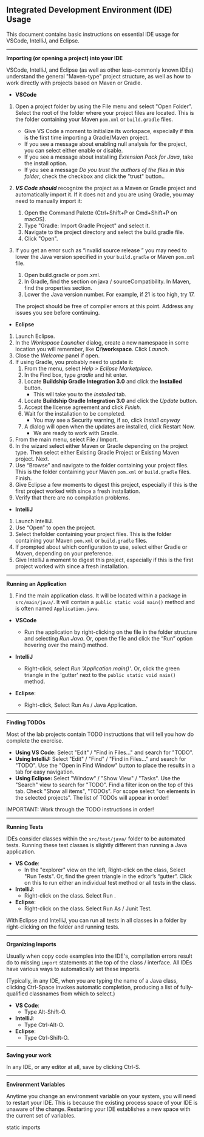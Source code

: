 ## Integrated Development Environment (IDE) Usage

This document contains basic instructions on essential IDE usage for VSCode, IntelliJ, and Eclipse.

---
**Importing (or opening a project) into your IDE**

VSCode, IntelliJ, and Eclipse (as well as other less-commonly known IDEs) understand the general "Maven-type" project structure, as well as how to work directly with projects based on Maven or Gradle.

* **VSCode**

1. Open a project folder by using the File menu and select "Open Folder". Select the root of the folder where your project files are located.  This is the folder containing your Maven `pom.xml` or `build.gradle` files.
    * Give VS Code a moment to initialize its workspace, especially if this is the first time importing a Gradle/Maven project.
    * If you see a message about enabling null analysis for the project, you can select either enable or disable.
    * If you see a message about installing _Extension Pack for Java_, take the install option.
    * If you see a message _Do you trust the authors of the files in this folder_, check the checkbox and click the "trust" button..

1. ***VS Code should*** recognize the project as a Maven or Gradle project and automatically import it. If it does not and you are using Gradle, you may need to manually import it:

    1. Open the Command Palette (Ctrl+Shift+P or Cmd+Shift+P on macOS).
    1. Type "Gradle: Import Gradle Project" and select it.
    1. Navigate to the project directory and select the build.gradle file.
    1. Click "Open".

1. If you get an error such as “invalid source release ” you may need to lower the Java version specified in your `build.gradle` or Maven  `pom.xml` file. 

    1. Open build.gradle or pom.xml.
    1. In Gradle, find the section on java / sourceCompatibility. In Maven, find the properties section.
    1. Lower the Java version number. For example, if 21 is too high, try 17.

    The project should be free of compiler errors at this point.  Address any issues you see before continuing.

* **Eclipse**

1. Launch Eclipse.
1. In the *Workspace Launcher* dialog, create a new namespace in some location you will remember, like **C:\workspace**. Click *Launch*.
1. Close the *Welcome* panel if open.
1. If using Gradle, you probably need to update it:
    1. From the menu, select *Help > Eclipse Marketplace*.
    1. In the Find box, type *gradle* and hit enter.
    1. Locate **Buildship Gradle Integration 3.0** and click the __Installed__ button.
        * This will take you to the *Installed* tab.
    1. Locate **Buildship Gradle Integration 3.0** and click the *Update* button.
    1. Accept the license agreement and click *Finish*.
    1. Wait for the installation to be completed.
        * You may see a Security warning, if so, click *Install anyway*
    1. A dialog will open when the updates are installed, click Restart Now.
        * We are ready to work with Gradle.
1. From the main menu, select File / Import.
1. In the wizard select either Maven or Gradle depending on the project type.  Then select either Existing Gradle Project or Existing Maven project. Next.
1. Use “Browse” and navigate to the folder containing your project files.  This is the folder containing your Maven `pom.xml` or `build.gradle` files.  Finish.
1. Give Eclipse a few moments to digest this project, especially if this is the first project worked with since a fresh installation.
1. Verify that there are no compilation problems.

* **IntelliJ**

1. Launch IntelliJ.
1. Use “Open” to open the project.
1. Select thefolder containing your project files.  This is the folder containing your Maven `pom.xml` or `build.gradle` files.
1. If prompted about which configuration to use, select either Gradle or Maven, depending on your preference.
1. Give IntelliJ a moment to digest this project, especially if this is the first project worked with since a fresh installation.


---
**Running an Application**

1. Find the main application class.  It will be located within a package in `src/main/java/`.  It will contain a `public static void main()` method and is often named `Application.java`.

* **VSCode**
    * Run the application by right-clicking on the file in the folder structure and selecting _Run Java_.  Or, open the file and click the “Run” option hovering over the main() method.

* **IntelliJ**
    * Right-click, select _Run 'Application.main()'_.  Or, click the green triangle in the 'gutter' next to the `public static void main()` method. 

* **Eclipse**: 
    * Right-click, Select Run As / Java Application.

---
**Finding TODOs**

Most of the lab projects contain TODO instructions that will tell you how do complete the exercise.  

* **Using VS Code:** Select "Edit" / "Find in Files..." and search for "TODO".
* **Using IntelliJ:**  Select "Edit" / "Find" / "Find in Files..." and search for "TODO".  Use the "Open in Find Window" button to place the results in a tab for easy navigation.
* **Using Eclipse:** Select "Window" / "Show View" / "Tasks".  Use the "Search" view to search for "TODO".  Find a filter icon on the top of this tab.  Check "Show all items", "TODOs".  For scope select "on elements in the selected projects".  The list of TODOs will appear in order!

IMPORTANT: Work through the TODO instructions in order!   


---
**Running Tests**

IDEs consider classes within the `src/test/java/` folder to be automated tests.  Running these test classes is slightly different than running a Java application.

* **VS Code**: 
    * In the "explorer" view on the left, Right-click on the class, Select "Run Tests".  Or, find the green triangle in the editor’s “gutter”. Click on this to run either an individual test method or all tests in the class.
* **IntelliJ**: 
    * Right-click on the class. Select Run <name-of-test-class>.
* **Eclipse**: 
    * Right-click on the class. Select Run As / Junit Test.

With Eclipse and IntelliJ, you can run all tests in all classes in a folder by right-clicking on the folder and running tests.


---
**Organizing Imports**

Usually when copy code examples into the IDE's, compilation errors result do to missing `import` statements at the top of the class / interface.  All IDEs have various ways to automatically set these imports.

(Typically, in any IDE, when you are typing the name of a Java class, clicking Ctrl-Space invokes automatic completion, producing a list of fully-qualified classnames from which to select.)

* **VS Code**: 
    * Type Alt-Shift-O.
* **IntelliJ**: 
    * Type Ctrl-Alt-O.
* **Eclipse**: 
    * Type Ctrl-Shift-O.

---
**Saving your work**

In any IDE, or any editor at all, save by clicking Ctrl-S.

---
**Environment Variables**

Anytime you change an environment variable on your system, you will need to restart your IDE.  This is because the existing process space of your IDE is unaware of the change.  Restarting your IDE establishes a new space with the current set of variables.





static imports